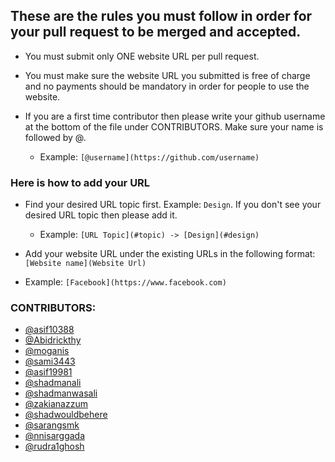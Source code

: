 ## These are the rules you must follow in order for your pull request to be merged and accepted.

- You must submit only ONE website URL per pull request.

- You must make sure the website URL you submitted is free of charge and no payments should be mandatory in order for people to use the website.

- If you are a first time contributor then please write your github username at the bottom of the file under CONTRIBUTORS. Make sure your name is followed by @.
  - Example: `[@username](https://github.com/username)`

### Here is how to add your URL

- Find your desired URL topic first. Example: `Design`. If you don't see your desired URL topic then please add it.

  - Example: `[URL Topic](#topic) -> [Design](#design)`

- Add your website URL under the existing URLs in the following format: `[Website name](Website Url)`

- Example: `[Facebook](https://www.facebook.com)`

### CONTRIBUTORS:

- [@asif10388](https://github.com/asif10388)
- [@Abidrickthy](https://github.com/Abidrickthy)
- [@moganis](https://github.com/Moganis)
- [@sami3443](https://github.com/sami3443)
- [@asif19981](https://github.com/asif19981)
- [@shadmanali](https://github.com/shadmanali)
- [@shadmanwasali](https://github.com/shadmanwasali)
- [@zakianazzum](https://github.com/zakianazzum)
- [@shadwouldbehere](https://github.com/Shadwouldbehere)
- [@sarangsmk](https://github.com/sarangsmk)
- [@nnisarggada](https://github.com/nnisarggada/)
- [@rudra1ghosh](https://github.com/rudra1ghosh)
